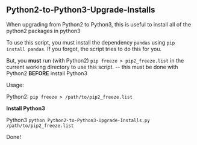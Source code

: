 Python2-to-Python3-Upgrade-Installs
---

When upgrading from Python2 to Python3, this is useful to install all of the python2 packages in python3

To use this script, you must install the dependency `pandas` using `pip install pandas`.
If you forgot, the script tries to do this for you.

But, you **must** run (with Python2) `pip freeze > pip2_freeze.list` in the current working directory to use this script.
  -- this must be done with Python2 **BEFORE** install Python3

Usage:

Python2: `pip freeze > /path/to/pip2_freeze.list`

**Install Python3**

Python3 `python Python2-to-Python3-Upgrade-Installs.py /path/to/pip2_freeze.list`

Done!
